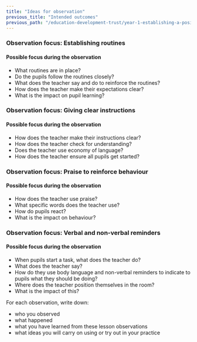 ```yaml
---
title: "Ideas for observation"
previous_title: "Intended outcomes"
previous_path: "/education-development-trust/year-1-establishing-a-positive-climate-for-learning/autumn-week-7-ect-intended-outcomes"
---
```


### Observation focus: Establishing routines




#### Possible focus during the observation

- What routines are in place? 
- Do the pupils follow the routines closely?
 - What does the teacher say and do to reinforce the routines? 
- How does the teacher make their expectations clear? 
- What is the impact on pupil learning?




### Observation focus: Giving clear instructions




#### Possible focus during the observation

- How does the teacher make their instructions clear? 
- How does the teacher check for understanding? 
- Does the teacher use economy of language? 
- How does the teacher ensure all pupils get started?   




### Observation focus: Praise to reinforce behaviour




#### Possible focus during the observation

- How does the teacher use praise? 
- What specific words does the teacher use? 
- How do pupils react?
- What is the impact on behaviour? 



          
### Observation focus: Verbal and non-verbal reminders




#### Possible focus during the observation

- When pupils start a task, what does the teacher do? 
- What does the teacher say? 
- How do they use body language and non-verbal reminders to indicate to pupils what they should be doing?
- Where does the teacher position themselves in the room?
- What is the impact of this?




For each observation, write down:  

* who you observed
* what happened
* what you have learned from these lesson observations
* what ideas you will carry on using or try out in your practice
